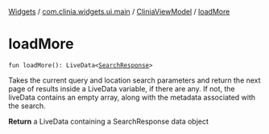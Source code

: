 [Widgets](../../index.md) / [com.clinia.widgets.ui.main](../index.md) / [CliniaViewModel](index.md) / [loadMore](./load-more.md)

# loadMore

`fun loadMore(): LiveData<`[`SearchResponse`](../../com.clinia.widgets.data/-search-response/index.md)`>`

Takes the current query and location search parameters and return the next page
of results inside a LiveData variable, if there are any.
If not, the liveData contains an empty array, along with the metadata associated with the search.

**Return**
a LiveData containing a SearchResponse data object

